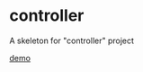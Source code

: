 controller
==========

A skeleton for "controller" project


[demo](http://heesuchoi1.github.io/controller)

